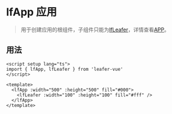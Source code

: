 # lfApp 应用
>
> 用于创建应用的根组件，子组件只能为[lfLeafer](leafer.md)，详情查看[APP](https://www.leaferjs.com/ui/guide/display/App.html)。

## 用法

```vue
<script setup lang="ts">
import { lfApp, lfLeafer } from 'leafer-vue'
</script>

<template>
  <lfApp :width="500" :height="500" fill="#000">
    <lfLeafer :width="100" :height="100" fill="#fff" />
  </lfApp>
</template>
```
